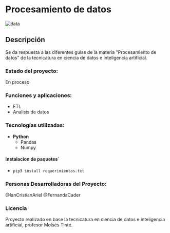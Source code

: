 # Procesamiento de datos
![data](https://raw.githubusercontent.com/ianCristianAriel/procesamiento_datos/main/bigdata.jpg)

## Descripción
Se da respuesta a las diferentes guias de la materia "Procesamiento de datos" de la tecnicatura en ciencia de datos e inteligencia artificial.

### Estado del proyecto:
En proceso

### Funciones y aplicaciones:
- ETL
- Analisis de datos

### Tecnologías utilizadas:
- **Python**
  - Pandas
  - Numpy

#### Instalacion de paquetes`
- `pip3 install requerimientos.txt`

### Personas Desarrolladoras del Proyecto:
@IanCristianAriel
@FernandaCader

### Licencia
Proyecto realizado en base la tecnicatura en ciencia de datos e inteligencia artificial, profesor Moisés Tinte.



